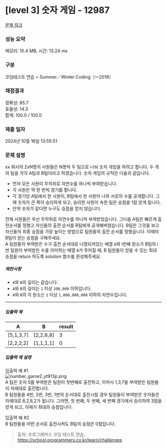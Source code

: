 # [level 3] 숫자 게임 - 12987 

[문제 링크](https://school.programmers.co.kr/learn/courses/30/lessons/12987) 

### 성능 요약

메모리: 10.4 MB, 시간: 13.24 ms

### 구분

코딩테스트 연습 > Summer／Winter Coding（～2018）

### 채점결과

정확성: 85.7<br/>효율성: 14.3<br/>합계: 100.0 / 100.0

### 제출 일자

2024년 10월 16일 13:55:51

### 문제 설명

<p>xx 회사의 2xN명의 사원들은 N명씩 두 팀으로 나눠 숫자 게임을 하려고 합니다. 두 개의 팀을 각각 A팀과 B팀이라고 하겠습니다. 숫자 게임의 규칙은 다음과 같습니다.</p>

<ul>
<li>먼저 모든 사원이 무작위로 자연수를 하나씩 부여받습니다.</li>
<li>각 사원은 딱 한 번씩 경기를 합니다.</li>
<li>각 경기당 A팀에서 한 사원이, B팀에서 한 사원이 나와 서로의 수를 공개합니다. 그때 숫자가 큰 쪽이 승리하게 되고, 승리한 사원이 속한 팀은 승점을 1점 얻게 됩니다.</li>
<li>만약 숫자가 같다면 누구도 승점을 얻지 않습니다.</li>
</ul>

<p>전체 사원들은 우선 무작위로 자연수를 하나씩 부여받았습니다. 그다음 A팀은 빠르게 출전순서를 정했고 자신들의 출전 순서를 B팀에게 공개해버렸습니다. B팀은 그것을 보고 자신들의 최종 승점을 가장 높이는 방법으로 팀원들의 출전 순서를 정했습니다. 이때의 B팀이 얻는 승점을 구해주세요.<br>
A 팀원들이 부여받은 수가 출전 순서대로 나열되어있는 배열 <code>A</code>와 i번째 원소가 B팀의 i번 팀원이 부여받은 수를 의미하는 배열 <code>B</code>가 주어질 때, B 팀원들이 얻을 수 있는 최대 승점을 return 하도록 solution 함수를 완성해주세요.</p>

<h5>제한사항</h5>

<ul>
<li><code>A</code>와 <code>B</code>의 길이는 같습니다.</li>
<li><code>A</code>와 <code>B</code>의 길이는 <code>1</code> 이상 <code>100,000</code> 이하입니다.</li>
<li><code>A</code>와 <code>B</code>의 각 원소는 <code>1</code> 이상 <code>1,000,000,000</code> 이하의 자연수입니다.</li>
</ul>

<hr>

<h5>입출력 예</h5>
<table class="table">
        <thead><tr>
<th>A</th>
<th>B</th>
<th>result</th>
</tr>
</thead>
        <tbody><tr>
<td>[5,1,3,7]</td>
<td>[2,2,6,8]</td>
<td>3</td>
</tr>
<tr>
<td>[2,2,2,2]</td>
<td>[1,1,1,1]</td>
<td>0</td>
</tr>
</tbody>
      </table>
<h5>입출력 예 설명</h5>

<p>입출력 예 #1<br>
<img src="https://grepp-programmers.s3.ap-northeast-2.amazonaws.com/files/production/0de59edf-76e1-4313-984a-4b2bd40911fb/number_game2_yt913p.png" title="" alt="number_game2_yt913p.png"><br>
A 팀은 숫자 5를 부여받은 팀원이 첫번째로 출전하고, 이어서 1,3,7을 부여받은 팀원들이 차례대로 출전합니다.<br>
B 팀원들을 4번, 2번, 3번, 1번의 순서대로 출전시킬 경우 팀원들이 부여받은 숫자들은 차례대로 8,2,6,2가 됩니다. 그러면, 첫 번째, 두 번째, 세 번째 경기에서 승리하여 3점을 얻게 되고, 이때가 최대의 승점입니다.</p>

<p>입출력 예 #2<br>
B 팀원들을 어떤 순서로 출전시켜도 B팀의 승점은 0점입니다.</p>


> 출처: 프로그래머스 코딩 테스트 연습, https://school.programmers.co.kr/learn/challenges